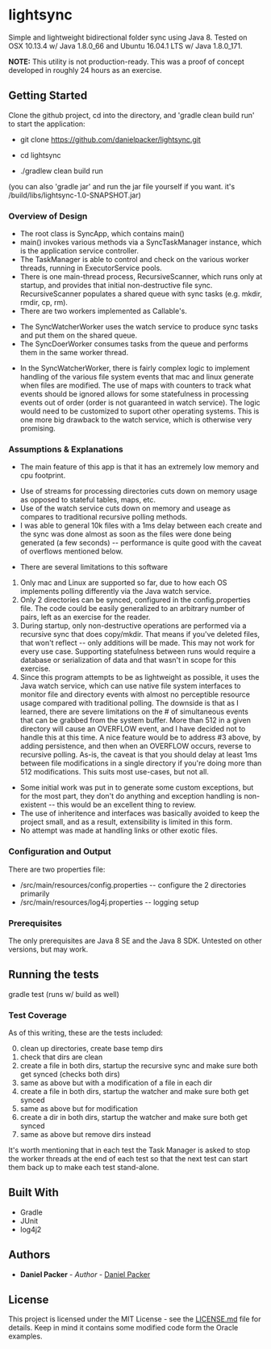 # lightsync

Simple and lightweight bidirectional folder sync using Java 8. Tested on OSX 10.13.4 w/ Java 1.8.0_66 and Ubuntu 16.04.1 LTS w/ Java 1.8.0_171.

**NOTE:** This utility is not production-ready. This was a proof of concept developed in roughly 24 hours as an exercise.

## Getting Started

Clone the github project, cd into the directory, and 'gradle clean build run' to start the application:

* git clone https://github.com/danielpacker/lightsync.git

* cd lightsync

* ./gradlew clean build run

(you can also 'gradle jar' and run the jar file yourself if you want. it's /build/libs/lightsync-1.0-SNAPSHOT.jar)

### Overview of Design


* The root class is SyncApp, which contains main()
* main() invokes various methods via a SyncTaskManager instance, which is the application service controller.
* The TaskManager is able to control and check on the various worker threads, running in ExecutorService pools.
* There is one main-thread process, RecursiveScanner, which runs only at startup, and provides that initial non-destructive file sync. RecursiveScanner populates a shared queue with sync tasks (e.g. mkdir, rmdir, cp, rm).
* There are two workers implemented as Callable's.
- The SyncWatcherWorker uses the watch service to produce sync tasks and put them on the shared queue.
- The SyncDoerWorker consumes tasks from the queue and performs them in the same worker thread.
* In the SyncWatcherWorker, there is fairly complex logic to implement handling of the various file system events that mac and linux generate when files are modified. The use of maps with counters to track what events should be ignored allows for some statefulness in processing events out of order (order is not guaranteed in watch service). The logic would need to be customized to suport other operating systems. This is one more big drawback to the watch service, which is otherwise very promising.


### Assumptions & Explanations

* The main feature of this app is that it has an extremely low memory and cpu footprint.
- Use of streams for processing directories cuts down on memory usage as opposed to stateful tables, maps, etc.
- Use of the watch service cuts down on memory and useage as compares to traditional recursive polling methods.
- I was able to general 10k files with a 1ms delay between each create and the sync was done almost as soon as the files were done being generated (a few seconds) -- performance is quite good with the caveat of overflows mentioned below.
* There are several limitations to this software
1. Only mac and Linux are supported so far, due to how each OS implements polling differently via the Java watch service.
2. Only 2 directories can be synced, configured in the config.properties file. The code could be easily generalized to an arbitrary number of pairs, left as an exercise for the reader.
3. During startup, only non-destructive operations are performed via a recursive sync that does copy/mkdir. That means if you've deleted files, that won't reflect -- only additions will be made. This may not work for every use case. Supporting statefulness between runs would require a database or serialization of data and that wasn't in scope for this exercise.
4. Since this program attempts to be as lightweight as possible, it uses the Java watch service, which can use native file system interfaces to monitor file and directory events with almost no perceptible resource usage compared with traditional polling. The downside is that as I learned, there are severe limitations on the # of simultaneous events that can be grabbed from the system buffer. More than 512 in a given directory will cause an OVERFLOW event, and I have decided not to handle this at this time. A nice feature would be to address #3 above, by adding persistence, and then when an OVERFLOW occurs, reverse to recursive polling. As-is, the caveat is that you should delay at least 1ms between file modifications in a single directory if you're doing more than 512 modifications. This suits most use-cases, but not all.
* Some initial work was put in to generate some custom exceptions, but for the most part, they don't do anything and exception handling is non-existent -- this would be an excellent thing to review.
* The use of inheritence and interfaces was basically avoided to keep the project small, and as a result, extensibility is limited in this form.
* No attempt was made at handling links or other exotic files.

### Configuration and Output

There are two properties file:

* /src/main/resources/config.properties -- configure the 2 directories primarily
* /src/main/resources/log4j.properties -- logging setup

### Prerequisites

The only prerequisites are Java 8 SE and the Java 8 SDK. Untested on other versions, but may work.

## Running the tests

gradle test (runs w/ build as well)

### Test Coverage

As of this writing, these are the tests included:

0. clean up directories, create base temp dirs
1. check that dirs are clean
2. create a file in both dirs, startup the recursive sync and make sure both get synced (checks both dirs)
3. same as above but with a modification of a file in each dir
5. create a file in both dirs, startup the watcher and make sure both get synced
6. same as above but for modification
7. create a dir in both dirs, startup the watcher and make sure both get synced
8. same as above but remove dirs instead

It's worth mentioning that in each test the Task Manager is asked to stop the worker threads at the end of each test so that the next test can start them back up to make each test stand-alone.

## Built With

* Gradle
* JUnit
* log4j2

## Authors

* **Daniel Packer** - *Author* - [Daniel Packer](https://github.com/danielpacker)

## License

This project is licensed under the MIT License - see the [LICENSE.md](LICENSE.md) file for details. Keep in mind it contains some modified code form the Oracle examples.
